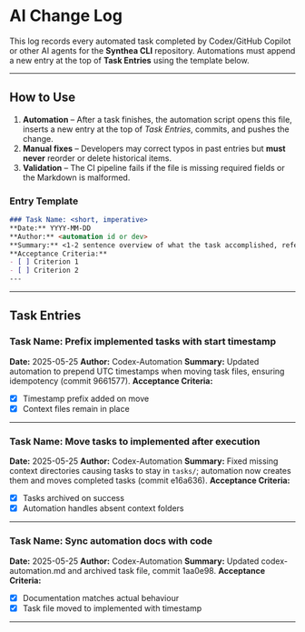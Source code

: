 # AI Change Log

This log records every automated task completed by Codex/GitHub Copilot or other AI agents for the **Synthea CLI** repository. Automations must append a new entry at the top of **Task Entries** using the template below.

---

## How to Use
1. **Automation** – After a task finishes, the automation script opens this file, inserts a new entry at the top of *Task Entries*, commits, and pushes the change.
2. **Manual fixes** – Developers may correct typos in past entries but **must never** reorder or delete historical items.
3. **Validation** – The CI pipeline fails if the file is missing required fields or the Markdown is malformed.

### Entry Template <!-- do not remove; used by validation script -->
```markdown
### Task Name: <short, imperative>
**Date:** YYYY-MM-DD
**Author:** <automation id or dev>
**Summary:** <1-2 sentence overview of what the task accomplished, referencing PR/commit if applicable>
**Acceptance Criteria:**
- [ ] Criterion 1
- [ ] Criterion 2
---
```

---

## Task Entries
<!-- New entries must be inserted directly below this line -->
### Task Name: Prefix implemented tasks with start timestamp
**Date:** 2025-05-25
**Author:** Codex-Automation
**Summary:** Updated automation to prepend UTC timestamps when moving task files, ensuring idempotency (commit 9661577).
**Acceptance Criteria:**
- [x] Timestamp prefix added on move
- [x] Context files remain in place
---

### Task Name: Move tasks to implemented after execution
**Date:** 2025-05-25
**Author:** Codex-Automation
**Summary:** Fixed missing context directories causing tasks to stay in `tasks/`; automation now creates them and moves completed tasks (commit e16a636).
**Acceptance Criteria:**
- [x] Tasks archived on success
- [x] Automation handles absent context folders
---


### Task Name: Sync automation docs with code
**Date:** 2025-05-25
**Author:** Codex-Automation
**Summary:** Updated codex-automation.md and archived task file, commit 1aa0e98.
**Acceptance Criteria:**
- [x] Documentation matches actual behaviour
- [x] Task file moved to implemented with timestamp
---

